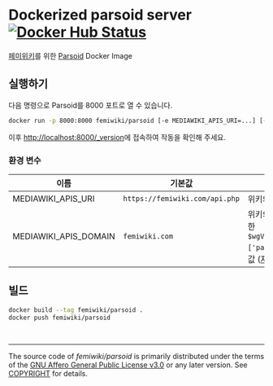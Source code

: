 Dockerized parsoid server [![Docker Hub Status]][Docker Hub Link]
========

[페미위키]를 위한 [Parsoid] Docker Image

## 실행하기

다음 명령으로 Parsoid를 8000 포트로 열 수 있습니다.

```sh
docker run -p 8000:8000 femiwiki/parsoid [-e MEDIAWIKI_APIS_URI=...] [-e MEDIAWIKI_APIS_DOMAIN=...]
```

이후 [http://localhost:8000/_version](http://localhost:8000/_version)에 접속하여 작동을 확인해 주세요.

### 환경 변수

| 이름 | 기본값 | 설명 |
--|--|--
MEDIAWIKI_APIS_URI | `https://femiwiki.com/api.php` | 위키의 API path
MEDIAWIKI_APIS_DOMAIN | `femiwiki.com` | 위키의 [LocalSettings.php](https://www.mediawiki.org/wiki/Manual:LocalSettings.php)에서 정의한 `$wgVirtualRestConfig['modules']['parsoid']['domain']`과 동일한 값 ([자세한 설명](https://www.mediawiki.org/wiki/Parsoid/Setup#Configuration))

## 빌드

```sh
docker build --tag femiwiki/parsoid .
docker push femiwiki/parsoid
```

&nbsp;

--------

The source code of *femiwiki/parsoid* is primarily distributed under the terms
of the [GNU Affero General Public License v3.0] or any later version. See
[COPYRIGHT] for details.

[Docker Hub Status]: https://badgen.net/docker/pulls/femiwiki/parsoid/?icon=docker&label=pulls
[Docker Hub Link]: https://hub.docker.com/r/femiwiki/parsoid/
[페미위키]: https://femiwiki.com
[Parsoid]: https://www.mediawiki.org/wiki/Parsoid
[GNU Affero General Public License v3.0]: LICENSE
[COPYRIGHT]: COPYRIGHT
